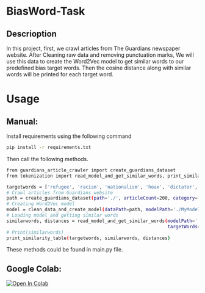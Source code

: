# BiasWord-Task
## Descrioption
In this project, first, we crawl articles from The Guardians newspaper website. After Cleaning raw data and removing punctuation marks, We will use this data to create the Word2Vec model to get similar words to our predefined bias target words. Then the cosine distance along with similar words will be printed for each target word.

# Usage
## Manual:
Install requirements using the following command
```bash
pip install -r requirements.txt
```
Then call the following methods.
```bash
from guardians_article_crawler import create_guardians_dataset
from tokenization import read_model_and_get_similar_words, print_similarity_table, clean_data_and_create_model

targetwords = ['refugee', 'racism', 'nationalism', 'hoax', 'dictator', 'dumb', 'shocked', 'fanatical', 'nasty', 'bigot']
# Crawl articles from Guardians website
path = create_guardians_dataset(path='./', articleCount=200, category='world')
# Creating Word2Vec model
model = clean_data_and_create_model(dataPath=path, modelPath='./MyModel.model')
# Loading model and getting similar words
similarwords, distances = read_model_and_get_similar_words(modelPath='./MyModel.model', numberOfSimilarWords=100,
                                                           targetWords=targetwords)
# Print(similarwords)
print_similarity_table(targetwords, similarwords, distances)

```

These methods could be found in main.py file.

## Google Colab:
[![Open In Colab](https://colab.research.google.com/assets/colab-badge.svg)](https://colab.research.google.com/drive/17_MOW2twRb5dWj3z3nXEL0ldppHXvLDY)
